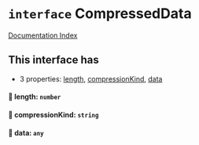 # `interface` CompressedData

[Documentation Index](../README.md)

## This interface has

- 3 properties:
[length](#-length-number),
[compressionKind](#-compressionkind-string),
[data](#-data-any)


#### 📄 length: `number`



#### 📄 compressionKind: `string`



#### 📄 data: `any`



